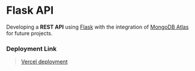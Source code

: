 # Flask API

Developing a **REST API** using [Flask](https://flask.palletsprojects.com/en/3.0.x/quickstart/) with the integration of [MongoDB Atlas](https://www.mongodb.com/products/platform/atlas-database) for future projects.

### Deployment Link
> [Vercel deployment](https://flask-api-lilac.vercel.app/)
